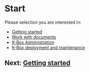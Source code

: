 # Start

Please selection you are interested in:

- [Getting started](./en/getting-started.md)
- [Work with documents](./documents/work-with-documents.md)
- [K-Box Administration](./en/administration/intro.md)
- [K-Box deployment and maintenance](./maintenance/intro-dev.md)

## Next: [Getting started](./en/getting-started.md)
